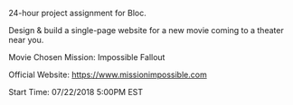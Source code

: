 24-hour project assignment for Bloc.

Design & build a single-page website for a new movie coming to a theater near you.

Movie Chosen
Mission: Impossible Fallout

Official Website: https://www.missionimpossible.com

Start Time: 07/22/2018 5:00PM EST
